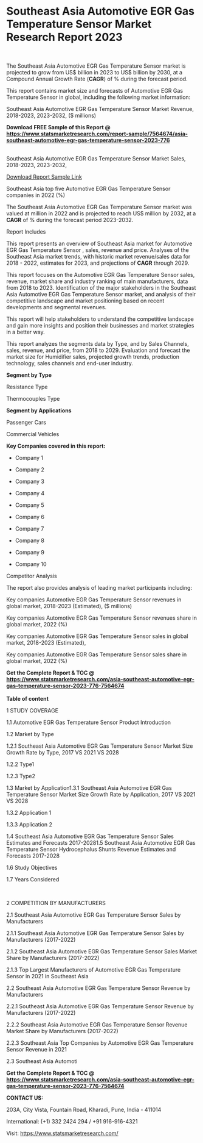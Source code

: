 <h1>Southeast Asia Automotive EGR Gas Temperature Sensor Market Research Report 2023</h1><br/><p>The Southeast Asia Automotive EGR Gas Temperature Sensor market is projected to grow from US$ billion in 2023 to US$ billion by 2030, at a Compound Annual Growth Rate (<strong>CAGR</strong>) of % during the forecast period.</p><p>
 
 This report contains market size and forecasts of Automotive EGR Gas Temperature Sensor in global, including the following market information:</p><p>
 
 Southeast Asia Automotive EGR Gas Temperature Sensor Market Revenue, 2018-2023, 2023-2032, ($ millions)</p><div><b>Download FREE Sample of this Report @ <a href="https://www.statsmarketresearch.com/download-free-sample/7564674/asia-southeast-automotive-egr-gas-temperature-sensor-2023-776">https://www.statsmarketresearch.com/report-sample/7564674/asia-southeast-automotive-egr-gas-temperature-sensor-2023-776</a></b></div><br><p>
 
 Southeast Asia Automotive EGR Gas Temperature Sensor Market Sales, 2018-2023, 2023-2032,</p><p><a href="https://www.statsmarketresearch.com/download-free-sample/7564674/asia-southeast-automotive-egr-gas-temperature-sensor-2023-776">Download Report Sample Link</a></p><p>
 
 Southeast Asia top five Automotive EGR Gas Temperature Sensor companies in 2022 (%)</p><p>
 
 The Southeast Asia Automotive EGR Gas Temperature Sensor market was valued at million in 2022 and is projected to reach US$ million by 2032, at a <strong>CAGR</strong> of % during the forecast period 2023-2032.</p><p>
 
 Report Includes</p><p>
 
 This report presents an overview of Southeast Asia market for Automotive EGR Gas Temperature Sensor , sales, revenue and price. Analyses of the Southeast Asia market trends, with historic market revenue/sales data for 2018 - 2022, estimates for 2023, and projections of <strong>CAGR</strong> through 2029.</p><p>
 
 This report focuses on the Automotive EGR Gas Temperature Sensor sales, revenue, market share and industry ranking of main manufacturers, data from 2018 to 2023. Identification of the major stakeholders in the Southeast Asia Automotive EGR Gas Temperature Sensor market, and analysis of their competitive landscape and market positioning based on recent developments and segmental revenues.</p><p>
 
 This report will help stakeholders to understand the competitive landscape and gain more insights and position their businesses and market strategies in a better way.</p><p>
 
 This report analyzes the segments data by Type, and by Sales Channels, sales, revenue, and price, from 2018 to 2029. Evaluation and forecast the market size for Humidifier sales, projected growth trends, production technology, sales channels and end-user industry.</p><p>
 
  <strong>Segment by Type</strong></p><p>
 
 Resistance Type</p><p>Thermocouples Type</p><p>
 
 <strong> Segment <strong><strong>by Applications</strong></strong></strong></p><p>
 
 Passenger Cars</p><p>Commercial Vehicles</p><p><strong>Key Companies covered in this report:</strong></p><p>
 
 </p><ul><p></p><li>Company 1</li><p></p><li>Company 2</li><p></p><li>Company 3</li><p></p><li>Company 4</li><p></p><li>Company 5</li><p></p><li>Company 6</li><p></p><li>Company 7</li><p></p><li>Company 8</li><p></p><li>Company 9</li><p></p><li>Company 10</li><p></p></ul><p>Competitor Analysis</p><p>
 
 The report also provides analysis of leading market participants including:</p><p>
 
 Key companies Automotive EGR Gas Temperature Sensor revenues in global market, 2018-2023 (Estimated), ($ millions)</p><p>
 
 Key companies Automotive EGR Gas Temperature Sensor revenues share in global market, 2022 (%)</p><p>
 
 Key companies Automotive EGR Gas Temperature Sensor sales in global market, 2018-2023 (Estimated),</p><p>
 
 Key companies Automotive EGR Gas Temperature Sensor sales share in global market, 2022 (%)</p><div><b>Get the Complete Report & TOC @ <a href="https://www.statsmarketresearch.com/asia-southeast-automotive-egr-gas-temperature-sensor-2023-776-7564674">https://www.statsmarketresearch.com/asia-southeast-automotive-egr-gas-temperature-sensor-2023-776-7564674</a></b></div><br><b>Table of content</b><p>1 STUDY COVERAGE<br />
 
 1.1 Automotive EGR Gas Temperature Sensor Product Introduction<br />
 
 1.2 Market by Type<br />
 
 1.2.1 Southeast Asia Automotive EGR Gas Temperature Sensor Market Size Growth Rate by Type, 2017 VS 2021 VS 2028<br />
 
 1.2.2 Type1<br />
 
 1.2.3 Type2<br />
 
 1.3 Market by Application1.3.1 Southeast Asia Automotive EGR Gas Temperature Sensor Market Size Growth Rate by Application, 2017 VS 2021 VS 2028<br />
 
 1.3.2 Application 1<br />
 
 1.3.3 Application 2<br />
 
 1.4 Southeast Asia Automotive EGR Gas Temperature Sensor Sales Estimates and Forecasts 2017-20281.5 Southeast Asia Automotive EGR Gas Temperature Sensor Hydrocephalus Shunts Revenue Estimates and Forecasts 2017-2028<br />
 
 1.6 Study Objectives<br />
 
 1.7 Years Considered<br />
 
 <br />
 
 2 COMPETITION BY MANUFACTURERS<br />
 
 2.1 Southeast Asia Automotive EGR Gas Temperature Sensor Sales by Manufacturers<br />
 
 2.1.1 Southeast Asia Automotive EGR Gas Temperature Sensor Sales by Manufacturers (2017-2022)<br />
 
 2.1.2 Southeast Asia Automotive EGR Gas Temperature Sensor Sales Market Share by Manufacturers (2017-2022)<br />
 
 2.1.3 Top Largest Manufacturers of Automotive EGR Gas Temperature Sensor in 2021 in Southeast Asia<br />
 
 2.2 Southeast Asia Automotive EGR Gas Temperature Sensor Revenue by Manufacturers<br />
 
 2.2.1 Southeast Asia Automotive EGR Gas Temperature Sensor Revenue by Manufacturers (2017-2022)<br />
 
 2.2.2 Southeast Asia Automotive EGR Gas Temperature Sensor Revenue Market Share by Manufacturers (2017-2022)<br />
 
 2.2.3 Southeast Asia Top Companies by Automotive EGR Gas Temperature Sensor Revenue in 2021<br />
 
 2.3 Southeast Asia Automoti<br><div><b>Get the Complete Report & TOC @ <a href="https://www.statsmarketresearch.com/asia-southeast-automotive-egr-gas-temperature-sensor-2023-776-7564674">https://www.statsmarketresearch.com/asia-southeast-automotive-egr-gas-temperature-sensor-2023-776-7564674</a></b></div></p>
 
 <b>CONTACT US:</b><br>
 
 203A, City Vista, Fountain Road, Kharadi, Pune, India - 411014 <br>
 
 International: (+1) 332 2424 294 / +91 916-916-4321<br>
 
 Visit: <a href="https://www.statsmarketresearch.com/">https://www.statsmarketresearch.com/</a>
 
 <br>
